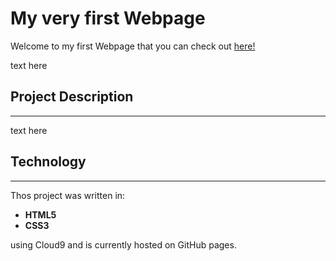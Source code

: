 # My very first Webpage

Welcome to my first Webpage that you can check out [here!](https://gillem.github.io/excercise/)

text here



## Project Description
***
text here

## Technology
***

Thos project was written in:
- **HTML5**
- **CSS3** 

using Cloud9 and is currently hosted on GitHub pages.


